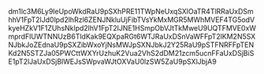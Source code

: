 dm1lc3M6Ly9leUpoWkdRaU9pSXhPRE11TWpNeUxqSXlOaTR4TlRRaUxDSmhhV1FpT2lJd0lpd2lhRzl6ZENJNkluUjFibTVsYkMxMGR5MWhMVEF4TG5odVkyeHZkV1F1ZUhsNklpd2lhV1FpT2lJNE1HSmpObVJtTkMweU9UQTFMVE0xWmprdFlUWTNNUzB6TldKak9EQXpaRGt6WTJRaUxDSnVaWFFpT2lKM2N5SXNJbkJoZEdnaU9pSXZibWxoYjNsMWJpSXNJbkJ2Y25RaU9pSTFNRFFpTENKd2N5STZJa05PWCttWXYrUzhuK2Vua2VhS2dDM21zcm5ucnFFaUxDSjBiSE1pT2lJaUxDSjBlWEJsSWpvaWJtOXVaU0lzSW5ZaU9pSXlJbjA9
